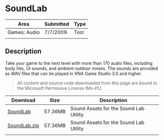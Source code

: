 # SoundLab

|Area|Submitted|Type|
|-|-|-|
Games: Audio|7/7/2009|Tool
||||

## Description

Take your game to the next level with more than 170 audio files, including body hits, UI sounds, and ambient outdoor noises. The sounds are provided as WAV files that can be played in XNA Game Studio 3.0 and higher.

> All content and source code downloaded from this page are bound to the Microsoft Permissive License (Ms-PL).

Download | Size | Description
---|---|---|
[SoundLab](https://github.com/simondarksidej/XNAGameStudio/tree/master/Samples/SoundLab) | 57.36MB | Sound Assets for the Sound Lab Utility
[SoundLab.zip](https://github.com/simondarksidej/XNAGameStudioZips/tree/master/Samples/SoundLab.zip) | 57.36MB | Sound Assets for the Sound Lab Utility
||||
